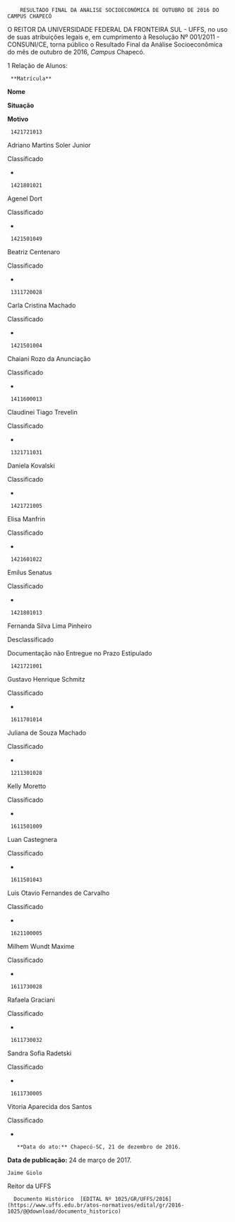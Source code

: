         RESULTADO FINAL DA ANÁLISE SOCIOECONÔMICA DE OUTUBRO DE 2016 DO CAMPUS CHAPECÓ  

O REITOR DA UNIVERSIDADE FEDERAL DA FRONTEIRA SUL - UFFS, no uso de suas atribuições legais e, em cumprimento à Resolução Nº 001/2011 - CONSUNI/CE, torna público o Resultado Final da Análise Socioeconômica do mês de outubro de 2016, *Campus* Chapecó.

 1 Relação de Alunos:

     **Matrícula**

   **Nome**

   **Situação**

   **Motivo**

     1421721013

   Adriano Martins Soler Junior

   Classificado

   -

     1421801021

   Agenel Dort

   Classificado

   -

     1421501049

   Beatriz Centenaro

   Classificado

   -

     1311720028

   Carla Cristina Machado

   Classificado

   -

     1421501004

   Chaiani Rozo da Anunciação

   Classificado

   -

     1411600013

   Claudinei Tiago Trevelin

   Classificado

   -

     1321711031

   Daniela Kovalski

   Classificado

   -

     1421721005

   Elisa Manfrin

   Classificado

   -

     1421601022

   Emilus Senatus

   Classificado

   -

     1421801013

   Fernanda Silva Lima Pinheiro

   Desclassificado

   Documentação não Entregue no Prazo Estipulado

     1421721001

   Gustavo Henrique Schmitz

   Classificado

   -

     1611701014

   Juliana de Souza Machado

   Classificado

   -

     1211301028

   Kelly Moretto

   Classificado

   -

     1611501009

   Luan Castegnera

   Classificado

   -

     1611501043

   Luis Otavio Fernandes de Carvalho

   Classificado

   -

     1621100005

   Milhem Wundt Maxime

   Classificado

   -

     1611730028

   Rafaela Graciani

   Classificado

   -

     1611730032

   Sandra Sofia Radetski

   Classificado

   -

     1611730005

   Vitoria Aparecida dos Santos

   Classificado

   -

       **Data do ato:** Chapecó-SC, 21 de dezembro de 2016.   
 **Data de publicação:**  24 de março de 2017. 

    Jaime Giolo   
 Reitor da UFFS 

      Documento Histórico  [EDITAL Nº 1025/GR/UFFS/2016](https://www.uffs.edu.br/atos-normativos/edital/gr/2016-1025/@@download/documento_historico)     
      